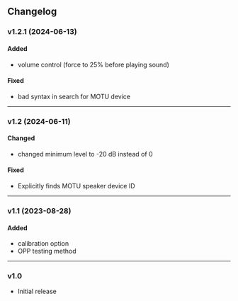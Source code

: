 ## Changelog

### v1.2.1 (2024-06-13)
#### Added
- volume control (force to 25% before playing sound)
#### Fixed
- bad syntax in search for MOTU device

---

### v1.2 (2024-06-11)
#### Changed
- changed minimum level to -20 dB instead of 0
#### Fixed
- Explicitly finds MOTU speaker device ID

---

### v1.1 (2023-08-28)
  
#### Added
- calibration option
- OPP testing method

---

### v1.0
- Initial release
 
